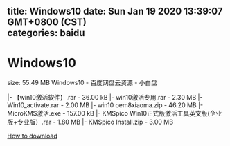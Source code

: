 
title: Windows10
date: Sun Jan 19 2020 13:39:07 GMT+0800 (CST)    
categories: baidu
---

# Windows10
size: 55.49 MB
 Windows10 - 百度网盘云资源 - 小白盘
 
|- 【win10激活软件】.rar - 36.00 kB
|- win10激活专用.rar - 2.30 MB
|- Win10_activate.rar - 2.00 MB
|- win10 oem8xiaoma.zip - 46.20 MB
|- MicroKMS激活.exe - 157.00 kB
|- KMSpico Win10正式版激活工具英文版(企业版+专业版）.rar - 1.80 MB
|- KMSpico Install.zip - 3.00 MB

[How to download](https://bpcam.bemobtrk.com/go/2ceec3aa-1ca2-46d6-b9ff-aaa5c184517c?jno=4574)